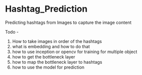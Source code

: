 # Hashtag_Prediction
Predicting hashtags from Images to capture the image content

Todo -

1. How to take images in order of the hashtags
2. what is embedding and how to do that
3. how to use inception or opencv for training for multiple object
4. how to get the bottleneck layer
5. how to map the bottleneck layer to hashtags
6. how to use the model for prediction
